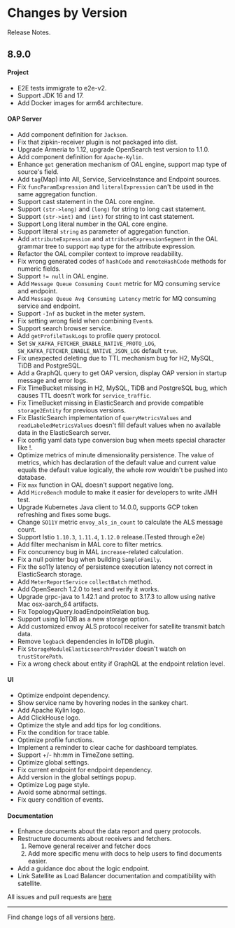 Changes by Version
==================
Release Notes.

8.9.0
------------------

#### Project

* E2E tests immigrate to e2e-v2.
* Support JDK 16 and 17.
* Add Docker images for arm64 architecture.

#### OAP Server

* Add component definition for `Jackson`.
* Fix that zipkin-receiver plugin is not packaged into dist.
* Upgrade Armeria to 1.12, upgrade OpenSearch test version to 1.1.0.
* Add component definition for `Apache-Kylin`.
* Enhance `get` generation mechanism of OAL engine, support map type of source's field.
* Add `tag`(Map) into All, Service, ServiceInstance and Endpoint sources.
* Fix `funcParamExpression` and `literalExpression` can't be used in the same aggregation function.
* Support cast statement in the OAL core engine.
* Support `(str->long)` and `(long)` for string to long cast statement.
* Support `(str->int)` and `(int)` for string to int cast statement.
* Support Long literal number in the OAL core engine.
* Support literal `string` as parameter of aggregation function.
* Add `attributeExpression` and `attributeExpressionSegment` in the OAL grammar tree to support `map` type for the
  attribute expression.
* Refactor the OAL compiler context to improve readability.
* Fix wrong generated codes of `hashCode` and `remoteHashCode` methods for numeric fields.
* Support `!= null` in OAL engine.
* Add `Message Queue Consuming Count` metric for MQ consuming service and endpoint.
* Add `Message Queue Avg Consuming Latency` metric for MQ consuming service and endpoint.
* Support `-Inf` as bucket in the meter system.
* Fix setting wrong field when combining `Event`s.
* Support search browser service.
* Add `getProfileTaskLogs` to profile query protocol.
* Set `SW_KAFKA_FETCHER_ENABLE_NATIVE_PROTO_LOG`, `SW_KAFKA_FETCHER_ENABLE_NATIVE_JSON_LOG` default `true`.
* Fix unexpected deleting due to TTL mechanism bug for H2, MySQL, TiDB and PostgreSQL.
* Add a GraphQL query to get OAP version, display OAP version in startup message and error logs.
* Fix TimeBucket missing in H2, MySQL, TiDB and PostgreSQL bug, which causes TTL doesn't work for `service_traffic`.
* Fix TimeBucket missing in ElasticSearch and provide compatible `storage2Entity` for previous versions.
* Fix ElasticSearch implementation of `queryMetricsValues` and `readLabeledMetricsValues` doesn't fill default values
  when no available data in the ElasticSearch server.
* Fix config yaml data type conversion bug when meets special character like !.
* Optimize metrics of minute dimensionality persistence. The value of metrics, which has declaration of the default
  value and current value equals the default value logically, the whole row wouldn't be pushed into database.
* Fix `max` function in OAL doesn't support negative long.
* Add `MicroBench` module to make it easier for developers to write JMH test.
* Upgrade Kubernetes Java client to 14.0.0, supports GCP token refreshing and fixes some bugs.
* Change `SO11Y` metric `envoy_als_in_count` to calculate the ALS message count.
* Support Istio `1.10.3`, `1.11.4`, `1.12.0` release.(Tested through e2e)
* Add filter mechanism in MAL core to filter metrics.
* Fix concurrency bug in MAL `increase`-related calculation.
* Fix a null pointer bug when building `SampleFamily`.
* Fix the so11y latency of persistence execution latency not correct in ElasticSearch storage.
* Add `MeterReportService` `collectBatch` method. 
* Add OpenSearch 1.2.0 to test and verify it works.
* Upgrade grpc-java to 1.42.1 and protoc to 3.17.3 to allow using native Mac osx-aarch_64 artifacts.
* Fix TopologyQuery.loadEndpointRelation bug.
* Support using IoTDB as a new storage option.
* Add customized envoy ALS protocol receiver for satellite transmit batch data.
* Remove `logback` dependencies in IoTDB plugin.
* Fix `StorageModuleElasticsearchProvider` doesn't watch on `trustStorePath`.
* Fix a wrong check about entity if GraphQL at the endpoint relation level.

#### UI

* Optimize endpoint dependency.
* Show service name by hovering nodes in the sankey chart.
* Add Apache Kylin logo.
* Add ClickHouse logo.
* Optimize the style and add tips for log conditions.
* Fix the condition for trace table.
* Optimize profile functions.
* Implement a reminder to clear cache for dashboard templates.
* Support +/- hh:mm in TimeZone setting.
* Optimize global settings.
* Fix current endpoint for endpoint dependency.
* Add version in the global settings popup.
* Optimize Log page style.
* Avoid some abnormal settings.
* Fix query condition of events.

#### Documentation

* Enhance documents about the data report and query protocols.
* Restructure documents about receivers and fetchers.
    1. Remove general receiver and fetcher docs
    2. Add more specific menu with docs to help users to find documents easier.
* Add a guidance doc about the logic endpoint. 
* Link Satellite as Load Balancer documentation and compatibility with satellite.

All issues and pull requests are [here](https://github.com/apache/skywalking/milestone/101?closed=1)

------------------
Find change logs of all versions [here](changes).
